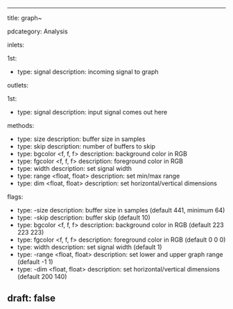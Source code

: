 --- 


title: graph~

pdcategory: Analysis

inlets:

  1st:
  - type: signal
    description: incoming signal to graph

outlets:

  1st:
  - type: signal
    description: input signal comes out here



methods:
  - type: size <float>
    description: buffer size in samples
  - type: skip <float>
    description: number of buffers to skip
  - type: bgcolor <f, f, f>
    description: background color in RGB
  - type: fgcolor <f, f, f>
    description: foreground color in RGB
  - type: width <float>
    description: set signal width
  - type: range <float, float>
    description: set min/max range
  - type: dim <float, float>
    description: set horizontal/vertical dimensions

flags:
  - type: -size <float>
    description: buffer size in samples (default 441, minimum 64)
  - type: -skip <float>
    description: buffer skip (default 10)
  - type: bgcolor <f, f, f>
    description: background color in RGB (default 223 223 223)
  - type: fgcolor <f, f, f>
    description: foreground color in RGB (default 0 0 0)
  - type: width <float>
    description: set signal width (default 1)
  - type: -range <float, float>
    description: set lower and upper graph range (default -1 1)
  - type: -dim <float, float>
    description: set horizontal/vertical dimensions (default 200 140)

draft: false
---